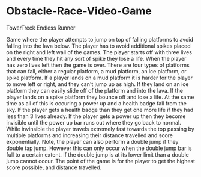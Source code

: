 # Obstacle-Race-Video-Game
TowerTreck Endless Runner

Game where the player attempts to jump on top of falling platforms to avoid falling into the lava below.
 The player has to avoid additional spikes placed on the right and left wall of the games. The player starts off with
 three lives and every time they hit any sort of spike they lose a life. When the player has zero lives left then the game is over.
 There are four types of platforms that can fall, either a regular platform, a mud platform, an ice platform, or spike platform. If a player
 lands on a mud platform it is harder for the player to move left or right, and they can't jump up as high. If they land on an ice platform
 they can easily slide off of the platform and into the lava. If the player lands on a spike platform they bounce off and lose a life.
 At the same time as all of this is occuring a power up and a health badge fall from the sky. If the player gets a health badge than they
 get one more life if they had less than 3 lives already. If the player gets a power up then they become invisible until the power up bar
 runs out where they go back to normal. While invinsible the player travels extremely fast towards the top passing by multiple platforms and 
 increasing their distance travelled and score exponentially. Note, the player can also perform a double jump if they double tap jump. However
 this can only occur when the double jump bar is full to a certain extent. If the double jump is at its lower limit than a double jump cannot occur.
 The point of the game is for the player to get the highest score possible, and distance travelled.
